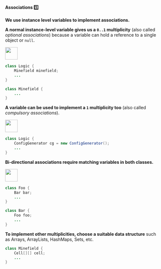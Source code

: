 <link rel="stylesheet" href="{{baseUrl}}/css/textbook.css">

<div class="website-content">

<div id="title">

#### Associations :one:

</div>

<div id="body">

<p/>

**We use instance level variables to implement associations.** 

**A normal instance-level variable gives us a `0..1` multiplicity** (also called _optional associations_) because a variable can hold a reference to a single object or `null`.

<tip-box>

<img src="{{baseUrl}}/oopImplementation/associations/images/logicMinefield.png" height="40" />
<p/>

```java
class Logic {
    Minefield minefield;
    ...
}
```

```java
class Minefield {
    ...
}
```

</tip-box>


**A variable can be used to implement a `1` multiplicity too** (also called _compulsory associations_).

<tip-box>

<img src="{{baseUrl}}/oopImplementation/associations/images/logicConfigGenerator.png" height="40" />
<p/>

```java
class Logic {
    ConfigGenerator cg = new ConfigGenerator();
    ...
}
```

</tip-box>

**Bi-directional associations require matching variables in both classes.**

<tip-box>

<img src="{{baseUrl}}/oopImplementation/associations/images/fooBar.png" height="40" />
<p/>

```java
class Foo {
    Bar bar;
    ...
}
```

```java
class Bar {
    Foo foo;
    ...
}
```
</tip-box>

**To implement other multiplicities, choose a suitable data structure** such as Arrays, ArrayLists, HashMaps, Sets, etc.

<tip-box>

```java
class Minefield {
    Cell[][] cell;
    ...
}
```

</tip-box>

</div>

<div id="extras">
 <include src="exercises.md"/>
<div>

</div>
